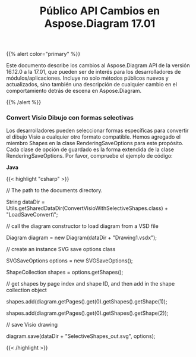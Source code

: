 ﻿---
title: Público API Cambios en Aspose.Diagram 17.01
type: docs
weight: 10
url: /es/java/public-api-changes-in-aspose-diagram-17-01/
---
{{% alert color="primary" %}} 

Este documento describe los cambios al Aspose.Diagram API de la versión 16.12.0 a la 17.01, que pueden ser de interés para los desarrolladores de módulos/aplicaciones. Incluye no solo métodos públicos nuevos y actualizados, sino también una descripción de cualquier cambio en el comportamiento detrás de escena en Aspose.Diagram.

{{% /alert %}} 
### **Convert Visio Dibujo con formas selectivas**
Los desarrolladores pueden seleccionar formas específicas para convertir el dibujo Visio a cualquier otro formato compatible. Hemos agregado el miembro Shapes en la clase RenderingSaveOptions para este propósito. Cada clase de opción de guardado es la forma extendida de la clase RenderingSaveOptions. Por favor, compruebe el ejemplo de código:

**Java**

{{< highlight "csharp" >}}

 // The path to the documents directory.

String dataDir = Utils.getSharedDataDir(ConvertVisioWithSelectiveShapes.class) + "LoadSaveConvert\\";

// call the diagram constructor to load diagram from a VSD file

Diagram diagram = new Diagram(dataDir + "Drawing1.vsdx");

// create an instance SVG save options class

SVGSaveOptions options = new SVGSaveOptions();

ShapeCollection shapes = options.getShapes();

// get shapes by page index and shape ID, and then add in the shape collection object

shapes.add(diagram.getPages().get(0).getShapes().getShape(1));

shapes.add(diagram.getPages().get(0).getShapes().getShape(2));

// save Visio drawing

diagram.save(dataDir + "SelectiveShapes_out.svg", options);

{{< /highlight >}}
